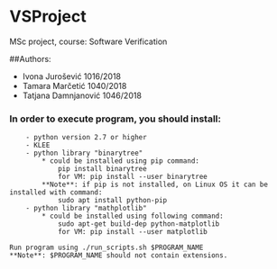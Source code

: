 # VSProject
MSc project, course: Software Verification

##Authors:
* Ivona Jurošević 1016/2018
* Tamara Marčetić 1040/2018
* Tatjana Damnjanović 1046/2018

### In order to execute program, you should install:
    	- python version 2.7 or higher
        - KLEE
        - python library "binarytree"
			* could be installed using pip command:
				pip install binarytree
				for VM: pip install --user binarytree
			**Note**: if pip is not installed, on Linux OS it can be installed with command:
				sudo apt install python-pip
		- python library "mathplotlib"
            * could be installed using following command: 
                sudo apt-get build-dep python-matplotlib
                for VM: pip install --user matplotlib
        
    Run program using ./run_scripts.sh $PROGRAM_NAME 
	**Note**: $PROGRAM_NAME should not contain extensions.
    
